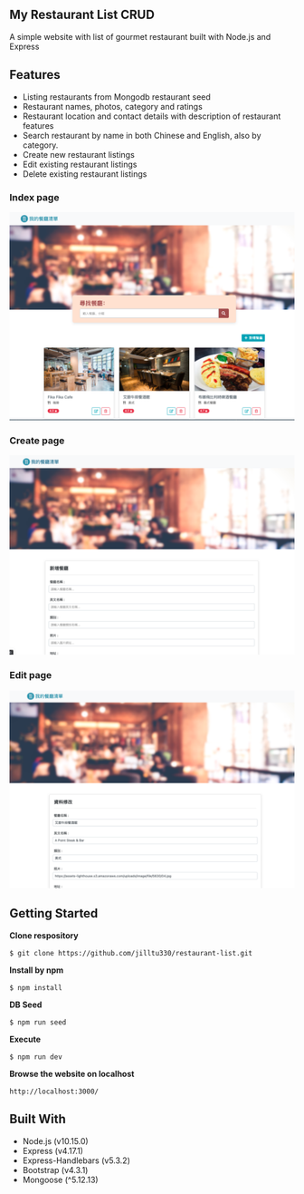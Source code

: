 ## My Restaurant List CRUD
A simple website with list of gourmet restaurant built with Node.js and Express

## Features 
* Listing restaurants from Mongodb restaurant seed
* Restaurant names, photos, category and ratings
* Restaurant location and contact details with description of restaurant features
* Search restaurant by name in both Chinese and English, also by category.
* Create new restaurant listings
* Edit existing restaurant listings
* Delete existing restaurant listings

### Index page
![This is a alt text.](2-3_S4_A6_index.png "restaurant website img")
### Create page
![This is a alt text.](2-3_S4_A6_create.png "restaurant website img")
### Edit page
![This is a alt text.](2-3_S4_A6_edit.png "restaurant website img")

## Getting Started
**Clone respository**
```
$ git clone https://github.com/jilltu330/restaurant-list.git
```
**Install by npm**
```
$ npm install
```
**DB Seed**
```
$ npm run seed
```
**Execute**
```
$ npm run dev
```
**Browse the website on localhost**
```
http://localhost:3000/
```

## Built With
* Node.js (v10.15.0)
* Express (v4.17.1)
* Express-Handlebars (v5.3.2)
* Bootstrap (v4.3.1)
* Mongoose (^5.12.13)


